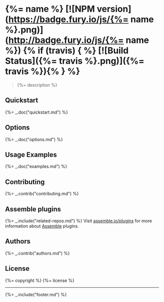 # {%= name %} [![NPM version](https://badge.fury.io/js/{%= name %}.png)](http://badge.fury.io/js/{%= name %}) {% if (travis) { %} [![Build Status]({%= travis %}.png)]({%= travis %}){% } %}

> {%= description %}

## Quickstart
{%= _.doc("quickstart.md") %}

## Options
{%= _.doc("options.md") %}

## Usage Examples
{%= _.doc("examples.md") %}

## Contributing
{%= _.contrib("contributing.md") %}

## Assemble plugins
{%= _.include("related-repos.md") %}
Visit [assemble.io/plugins](http:/assemble.io/plugins/) for more information about [Assemble](http:/assemble.io/) plugins.

## Authors
{%= _.contrib("authors.md") %}

## License
{%= copyright %}
{%= license %}

***

{%= _.include("footer.md") %}
